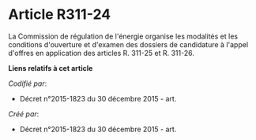 # Article R311-24

La Commission de régulation de l'énergie organise les modalités et les conditions d'ouverture et d'examen des dossiers de
candidature à l'appel d'offres en application des articles R. 311-25 et R. 311-26.

**Liens relatifs à cet article**

_Codifié par_:

  - Décret n°2015-1823 du 30 décembre 2015 - art.

_Créé par_:

  - Décret n°2015-1823 du 30 décembre 2015 - art.
